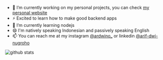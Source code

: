 

- 🔭 I’m currently working on my personal projects, you can check <a href="http://ardwiinoo.github.io/" target="blank">my personal website</a>
- ⚡ Excited to learn how to make good backend apps
- 🌱 I’m currently learning nodejs
- 😄 I'm natively speaking Indonesian and passively speaking English
- 📫 You can reach me at my instagram [@ardwino_](https://instagram.com/ardwino_) or linkedin [@arif-dwi-nugroho](https://www.linkedin.com/in/arif-dwi-nugroho-596a951b2/)

![github stats](https://github-readme-stats.vercel.app/api?username=ardwiinoo&show_icons=true&theme=radical) 
